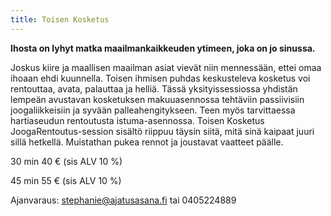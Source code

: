 ```yaml
---
title: Toisen Kosketus
---
```


**Ihosta on lyhyt matka maailmankaikkeuden ytimeen, joka on jo sinussa.**

Joskus kiire ja maallisen maailman asiat vievät niin mennessään, ettei omaa ihoaan ehdi kuunnella. Toisen ihmisen puhdas keskusteleva kosketus voi rentouttaa, avata, palauttaa ja helliä. Tässä yksityissessiossa yhdistän lempeän avustavan kosketuksen makuuasennossa tehtäviin passiivisiin joogaliikkeisiin ja syvään palleahengitykseen. Teen myös tarvittaessa hartiaseudun rentoutusta istuma-asennossa. Toisen Kosketus JoogaRentoutus-session sisältö riippuu täysin siitä, mitä sinä kaipaat juuri sillä hetkellä. Muistathan pukea rennot ja joustavat vaatteet päälle.

30 min 40 € (sis ALV 10 %)

45 min 55 € (sis ALV 10 %)

Ajanvaraus: stephanie@ajatusasana.fi tai 0405224889

